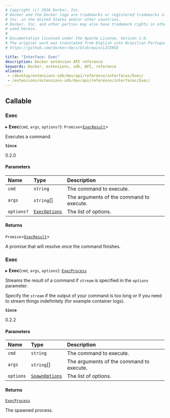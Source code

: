 ```yaml
---
# Copyright (c) 2016 Docker, Inc.
# Docker and the Docker logo are trademarks or registered trademarks of Docker,
# Inc. in the United States and/or other countries.
# Docker, Inc. and other parties may also have trademark rights in other terms
# used herein.
#
# Documentation licensed under the Apache License, Version 2.0.
# The original work was translated from English into Brazilian Portuguese.
# https://github.com/docker/docs/blob/main/LICENSE

title: "Interface: Exec"
description: Docker extension API reference
keywords: Docker, extensions, sdk, API, reference
aliases: 
 - /desktop/extensions-sdk/dev/api/reference/interfaces/Exec/
 - /extensions/extensions-sdk/dev/api/reference/interfaces/Exec/
---
```

## Callable

### Exec

▸ **Exec**(`cmd`, `args`, `options?`): `Promise`<[`ExecResult`](ExecResult.md)\>

Executes a command.

**`Since`**

0.2.0

#### Parameters

| Name | Type | Description |
| :------ | :------ | :------ |
| `cmd` | `string` | The command to execute. |
| `args` | `string`[] | The arguments of the command to execute. |
| `options?` | [`ExecOptions`](ExecOptions.md) | The list of options. |

#### Returns

`Promise`<[`ExecResult`](ExecResult.md)\>

A promise that will resolve once the command finishes.

### Exec

▸ **Exec**(`cmd`, `args`, `options`): [`ExecProcess`](ExecProcess.md)

Streams the result of a command if `stream` is specified in the `options` parameter.

Specify the `stream` if the output of your command is too long or if you need to stream things indefinitely (for example container logs).

**`Since`**

0.2.2

#### Parameters

| Name | Type | Description |
| :------ | :------ | :------ |
| `cmd` | `string` | The command to execute. |
| `args` | `string`[] | The arguments of the command to execute. |
| `options` | [`SpawnOptions`](SpawnOptions.md) | The list of options. |

#### Returns

[`ExecProcess`](ExecProcess.md)

The spawned process.
